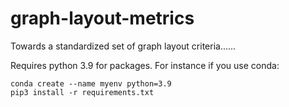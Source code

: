 # graph-layout-metrics
Towards a standardized set of graph layout criteria......

Requires python 3.9 for packages. For instance if you use conda: 

```
conda create --name myenv python=3.9
pip3 install -r requirements.txt
```